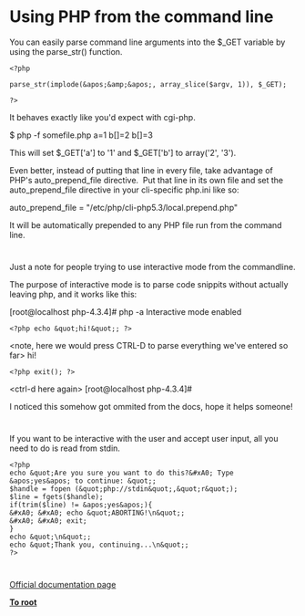 # Using PHP from the command line





You can easily parse command line arguments into the $_GET variable by using the parse_str() function.



```
<?php

parse_str(implode(&apos;&amp;&apos;, array_slice($argv, 1)), $_GET);

?>
```


It behaves exactly like you&apos;d expect with cgi-php.

$ php -f somefile.php a=1 b[]=2 b[]=3

This will set $_GET[&apos;a&apos;] to &apos;1&apos; and $_GET[&apos;b&apos;] to array(&apos;2&apos;, &apos;3&apos;).

Even better, instead of putting that line in every file, take advantage of PHP&apos;s auto_prepend_file directive.&#xA0; Put that line in its own file and set the auto_prepend_file directive in your cli-specific php.ini like so:

auto_prepend_file = &quot;/etc/php/cli-php5.3/local.prepend.php&quot;

It will be automatically prepended to any PHP file run from the command line.

  

#



Just a note for people trying to use interactive mode from the commandline.

The purpose of interactive mode is to parse code snippits without actually leaving php, and it works like this:

[root@localhost php-4.3.4]# php -a
Interactive mode enabled



```
<?php echo &quot;hi!&quot;; ?>
```

&lt;note, here we would press CTRL-D to parse everything we&apos;ve entered so far&gt;
hi!


```
<?php exit(); ?>
```

&lt;ctrl-d here again&gt;
[root@localhost php-4.3.4]#

I noticed this somehow got ommited from the docs, hope it helps someone!

  

#



If you want to be interactive with the user and accept user input, all you need to do is read from stdin.&#xA0; 



```
<?php
echo &quot;Are you sure you want to do this?&#xA0; Type &apos;yes&apos; to continue: &quot;;
$handle = fopen (&quot;php://stdin&quot;,&quot;r&quot;);
$line = fgets($handle);
if(trim($line) != &apos;yes&apos;){
&#xA0; &#xA0; echo &quot;ABORTING!\n&quot;;
&#xA0; &#xA0; exit;
}
echo &quot;\n&quot;;
echo &quot;Thank you, continuing...\n&quot;;
?>
```



  

#

[Official documentation page](https://www.php.net/manual/en/features.commandline.php)

**[To root](/README.md)**